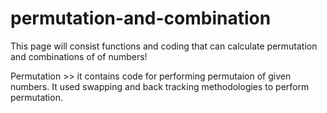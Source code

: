 # permutation-and-combination
This page will consist functions and coding that can calculate permutation and combinations of of numbers!


Permutation >> it contains code for performing permutaion of given numbers. It used swapping and back tracking methodologies to perform permutation. 



